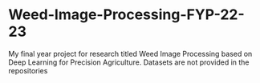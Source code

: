 # Weed-Image-Processing-FYP-22-23
My final year project for research titled Weed Image Processing based on Deep Learning for Precision Agriculture. Datasets are not provided in the repositories
